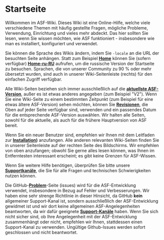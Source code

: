 # Startseite

Willkommen im ASF-Wiki. Dieses Wiki ist eine Online-Hilfe, welche viele verschiedene Themen mit häufig gestellte Fragen, mögliche Probleme, Verwendung, Einrichtung und vieles mehr abdeckt. Das hier sollten Sie lesen, wenn Sie wissen möchten, wie ASF funktioniert - insbesondere wie man es installiert, konfiguriert und verwendet.

Sie können die Sprache des Wikis ändern, indem Sie `-locale` an die URL der besuchten Seite anhängen. Statt zum Beispiel **[Home](https://github.com/JustArchiNET/ArchiSteamFarm/wiki/Home)** können Sie (sofern verfügbar) **[Home-ru-RU](https://github.com/JustArchiNET/ArchiSteamFarm/wiki/Home-ru-RU)** aufrufen, um die russische Version der Startseite zu besuchen. Sprachen, die von unserer Community zu 90 % oder mehr übersetzt wurden, sind auch in unserer Wiki-Seitenleiste (rechts) für den einfachen Zugriff verfügbar.

Alle Wiki-Seiten beziehen sich immer ausschließlich auf die **[aktuellste ASF-Version](https://github.com/JustArchiNET/ArchiSteamFarm/releases)**, außer es ist etwas anderes angegeben (zum Beispiel "V2"). Wenn Sie eine Wiki-Seite zu einem bestimmten Zeitpunkt (zum Beispiel für eine etwas ältere ASF-Version) sehen möchten, können Sie **[Revisionen](https://github.com/JustArchiNET/ArchiSteamFarm/wiki/_history)**, die Oben auf jeder Seite verfügbar sind, verwenden und ein passendes Datum für die entsprechende ASF-Version auswählen. Wir halten alle Seiten, sowohl für die aktuelle, als auch für die frühere Hauptversion von ASF bereit.

Wenn Sie ein neuer Benutzer sind, empfehlen wir Ihnen mit dem Leitfaden zur **[Installation](https://github.com/JustArchi/ArchiSteamFarm/wiki/Setting-up-de-DE))** anzufangen. Alle anderen relevanten Wiki-Seiten finden Sie in unserer Seitenleiste auf der rechten Seite des Bildschirms. Wir empfehlen von oben anzufangen; obwohl Sie gerne alles lesen können, was Ihnen im Entferntesten interessant erscheint; es gibt keine Grenzen für ASF-Wissen.

Wenn Sie weitere Hilfe benötigen, überprüfen Sie bitte unsere **[Supportkanäle](https://github.com/JustArchiNET/ArchiSteamFarm/blob/main/.github/SUPPORT.md)**, die Sie für alle Fragen und technischen Schwierigkeiten nutzen können.

Die GitHub-**[Problem](https://github.com/JustArchiNET/ArchiSteamFarm/issues)**-Seite (issues) wird für die ASF-Entwicklung verwendet, insbesondere in Bezug auf Fehler und Verbesserungen. Wir haben eine sehr strenge Richtlinie in dieser Hinsicht, da GitHub **kein** allgemeiner Support-Kanal ist, sondern ausschließlich der ASF-Entwicklung gewidmet ist und wir dort keine allgemeinen ASF-Angelegenheiten beantworten, da wir dafür geeignete **[ Support-Kanäle](https://github.com/JustArchiNET/ArchiSteamFarm/blob/main/.github/SUPPORT.md)** haben. Wenn Sie sich nicht sicher sind, ob Ihre Angelegenheit mit der ASF-Entwicklung zusammenhängt oder nicht, empfehlen wir Ihnen, stattdessen einen Support-Kanal zu verwenden. Ungültige Github-Issues werden sofort geschlossen und nicht beantwortet.